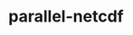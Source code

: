 ---
title: "parallel-netcdf"
layout: cache
categories: [package, develop-2024-06-09]
meta: {"versions": ["1.12.3"], "compilers": ["gcc@=11.1.0", "gcc@=11.4.0", "gcc@=12.3.0", "gcc@=7.3.1", "gcc@=9.4.0", "intel@=2021.10.0", "oneapi@=2024.0.0"], "oss": ["amzn2", "ubuntu20.04", "ubuntu22.04"], "platforms": ["linux"], "targets": ["aarch64", "neoverse_n1", "neoverse_v1", "neoverse_v2", "ppc64le", "x86_64_v3", "x86_64_v4"], "stacks": ["aws-isc", "aws-isc-aarch64", "aws-pcluster-neoverse_v1", "aws-pcluster-x86_64_v4", "data-vis-sdk", "e4s", "e4s-neoverse-v2", "e4s-neoverse_v1", "e4s-oneapi", "e4s-power", "root"], "num_specs": 14, "num_specs_by_stack": {"e4s-power": 1, "root": 14, "e4s-neoverse-v2": 1, "data-vis-sdk": 1, "e4s": 2, "aws-isc": 1, "e4s-neoverse_v1": 1, "aws-pcluster-x86_64_v4": 2, "aws-pcluster-neoverse_v1": 2, "aws-isc-aarch64": 2, "e4s-oneapi": 1}}
spec_details: [{"hash": "karbyjyzpb73acipyjcnui2z72b5nhee", "compiler": "gcc@=9.4.0", "versions": ["1.12.3"], "os": "ubuntu20.04", "platform": "linux", "target": "ppc64le", "variants": ["build_system=autotools", "~burstbuffer", "+cxx", "+fortran", "+pic", "+shared"], "stacks": ["e4s-power", "root"], "size": "-", "tarball": "https://binaries.spack.io/develop-2024-06-09/build_cache/linux-ubuntu20.04-ppc64le/gcc-9.4.0/parallel-netcdf-1.12.3/linux-ubuntu20.04-ppc64le-gcc-9.4.0-parallel-netcdf-1.12.3-karbyjyzpb73acipyjcnui2z72b5nhee.spack"}, {"hash": "sdl3ifu7sxfyzmodup25hvqkenpe6qdk", "compiler": "gcc@=11.4.0", "versions": ["1.12.3"], "os": "ubuntu22.04", "platform": "linux", "target": "neoverse_v2", "variants": ["build_system=autotools", "~burstbuffer", "+cxx", "+fortran", "+pic", "+shared"], "stacks": ["root", "e4s-neoverse-v2"], "size": "-", "tarball": "https://binaries.spack.io/develop-2024-06-09/build_cache/linux-ubuntu22.04-neoverse_v2/gcc-11.4.0/parallel-netcdf-1.12.3/linux-ubuntu22.04-neoverse_v2-gcc-11.4.0-parallel-netcdf-1.12.3-sdl3ifu7sxfyzmodup25hvqkenpe6qdk.spack"}, {"hash": "misimaco4gmjpvhgcelddnaze6eqpfqn", "compiler": "gcc@=11.1.0", "versions": ["1.12.3"], "os": "ubuntu20.04", "platform": "linux", "target": "x86_64_v3", "variants": ["build_system=autotools", "~burstbuffer", "+cxx", "+fortran", "+pic", "+shared"], "stacks": ["data-vis-sdk", "root"], "size": "-", "tarball": "https://binaries.spack.io/develop-2024-06-09/build_cache/linux-ubuntu20.04-x86_64_v3/gcc-11.1.0/parallel-netcdf-1.12.3/linux-ubuntu20.04-x86_64_v3-gcc-11.1.0-parallel-netcdf-1.12.3-misimaco4gmjpvhgcelddnaze6eqpfqn.spack"}, {"hash": "do5ibke2y4i4q3c5al5c4o3avkv7ueqa", "compiler": "gcc@=11.4.0", "versions": ["1.12.3"], "os": "ubuntu22.04", "platform": "linux", "target": "x86_64_v3", "variants": ["build_system=autotools", "~burstbuffer", "+cxx", "+fortran", "+pic", "+shared"], "stacks": ["root", "e4s"], "size": "-", "tarball": "https://binaries.spack.io/develop-2024-06-09/build_cache/linux-ubuntu22.04-x86_64_v3/gcc-11.4.0/parallel-netcdf-1.12.3/linux-ubuntu22.04-x86_64_v3-gcc-11.4.0-parallel-netcdf-1.12.3-do5ibke2y4i4q3c5al5c4o3avkv7ueqa.spack"}, {"hash": "rhd3eda2whpvq476ug275bpxgqsokulu", "compiler": "gcc@=7.3.1", "versions": ["1.12.3"], "os": "amzn2", "platform": "linux", "target": "x86_64_v3", "variants": ["build_system=autotools", "~burstbuffer", "+cxx", "+fortran", "+pic", "+shared"], "stacks": ["root", "aws-isc"], "size": "-", "tarball": "https://binaries.spack.io/develop-2024-06-09/build_cache/linux-amzn2-x86_64_v3/gcc-7.3.1/parallel-netcdf-1.12.3/linux-amzn2-x86_64_v3-gcc-7.3.1-parallel-netcdf-1.12.3-rhd3eda2whpvq476ug275bpxgqsokulu.spack"}, {"hash": "4ocvegakxv2xuu7q2xlvptklut6ltgce", "compiler": "gcc@=11.4.0", "versions": ["1.12.3"], "os": "ubuntu22.04", "platform": "linux", "target": "neoverse_v1", "variants": ["build_system=autotools", "~burstbuffer", "+cxx", "+fortran", "+pic", "+shared"], "stacks": ["e4s-neoverse_v1", "root"], "size": "-", "tarball": "https://binaries.spack.io/develop-2024-06-09/build_cache/linux-ubuntu22.04-neoverse_v1/gcc-11.4.0/parallel-netcdf-1.12.3/linux-ubuntu22.04-neoverse_v1-gcc-11.4.0-parallel-netcdf-1.12.3-4ocvegakxv2xuu7q2xlvptklut6ltgce.spack"}, {"hash": "frwcyxxyfjpogze65vlim3k5xc4tpu7b", "compiler": "intel@=2021.10.0", "versions": ["1.12.3"], "os": "amzn2", "platform": "linux", "target": "x86_64_v4", "variants": ["build_system=autotools", "~burstbuffer", "+cxx", "+fortran", "+pic", "+shared"], "stacks": ["aws-pcluster-x86_64_v4", "root"], "size": "-", "tarball": "https://binaries.spack.io/develop-2024-06-09/build_cache/linux-amzn2-x86_64_v4/intel-2021.10.0/parallel-netcdf-1.12.3/linux-amzn2-x86_64_v4-intel-2021.10.0-parallel-netcdf-1.12.3-frwcyxxyfjpogze65vlim3k5xc4tpu7b.spack"}, {"hash": "wduq5pa4gt6awy3crr2zv3mgxtx4srw2", "compiler": "gcc@=12.3.0", "versions": ["1.12.3"], "os": "amzn2", "platform": "linux", "target": "neoverse_v1", "variants": ["build_system=autotools", "~burstbuffer", "+cxx", "+fortran", "+pic", "+shared"], "stacks": ["aws-pcluster-neoverse_v1", "root"], "size": "-", "tarball": "https://binaries.spack.io/develop-2024-06-09/build_cache/linux-amzn2-neoverse_v1/gcc-12.3.0/parallel-netcdf-1.12.3/linux-amzn2-neoverse_v1-gcc-12.3.0-parallel-netcdf-1.12.3-wduq5pa4gt6awy3crr2zv3mgxtx4srw2.spack"}, {"hash": "czbwjsrmfqydjyaxe5z7dgfe3vbwc7ek", "compiler": "gcc@=7.3.1", "versions": ["1.12.3"], "os": "amzn2", "platform": "linux", "target": "neoverse_n1", "variants": ["build_system=autotools", "~burstbuffer", "+cxx", "+fortran", "+pic", "+shared"], "stacks": ["aws-isc-aarch64", "root"], "size": "-", "tarball": "https://binaries.spack.io/develop-2024-06-09/build_cache/linux-amzn2-neoverse_n1/gcc-7.3.1/parallel-netcdf-1.12.3/linux-amzn2-neoverse_n1-gcc-7.3.1-parallel-netcdf-1.12.3-czbwjsrmfqydjyaxe5z7dgfe3vbwc7ek.spack"}, {"hash": "gufbpwda3xq2l53gxy5a4ddx37q2d43k", "compiler": "oneapi@=2024.0.0", "versions": ["1.12.3"], "os": "ubuntu22.04", "platform": "linux", "target": "x86_64_v3", "variants": ["build_system=autotools", "~burstbuffer", "+cxx", "+fortran", "+pic", "+shared"], "stacks": ["e4s-oneapi", "root"], "size": "-", "tarball": "https://binaries.spack.io/develop-2024-06-09/build_cache/linux-ubuntu22.04-x86_64_v3/oneapi-2024.0.0/parallel-netcdf-1.12.3/linux-ubuntu22.04-x86_64_v3-oneapi-2024.0.0-parallel-netcdf-1.12.3-gufbpwda3xq2l53gxy5a4ddx37q2d43k.spack"}, {"hash": "lzoddnf5czsoufa5rtu3k6cjfx75lfi7", "compiler": "intel@=2021.10.0", "versions": ["1.12.3"], "os": "amzn2", "platform": "linux", "target": "x86_64_v3", "variants": ["build_system=autotools", "~burstbuffer", "+cxx", "+fortran", "+pic", "+shared"], "stacks": ["aws-pcluster-x86_64_v4", "root"], "size": "-", "tarball": "https://binaries.spack.io/develop-2024-06-09/build_cache/linux-amzn2-x86_64_v3/intel-2021.10.0/parallel-netcdf-1.12.3/linux-amzn2-x86_64_v3-intel-2021.10.0-parallel-netcdf-1.12.3-lzoddnf5czsoufa5rtu3k6cjfx75lfi7.spack"}, {"hash": "3ahacgh3qogid7zmhnohp5aqgfljhjtx", "compiler": "gcc@=12.3.0", "versions": ["1.12.3"], "os": "amzn2", "platform": "linux", "target": "neoverse_n1", "variants": ["build_system=autotools", "~burstbuffer", "+cxx", "+fortran", "+pic", "+shared"], "stacks": ["aws-pcluster-neoverse_v1", "root"], "size": "-", "tarball": "https://binaries.spack.io/develop-2024-06-09/build_cache/linux-amzn2-neoverse_n1/gcc-12.3.0/parallel-netcdf-1.12.3/linux-amzn2-neoverse_n1-gcc-12.3.0-parallel-netcdf-1.12.3-3ahacgh3qogid7zmhnohp5aqgfljhjtx.spack"}, {"hash": "qay7ull43t23sxgkeak3ezumm7d457qt", "compiler": "gcc@=7.3.1", "versions": ["1.12.3"], "os": "amzn2", "platform": "linux", "target": "aarch64", "variants": ["build_system=autotools", "~burstbuffer", "+cxx", "+fortran", "+pic", "+shared"], "stacks": ["aws-isc-aarch64", "root"], "size": "-", "tarball": "https://binaries.spack.io/develop-2024-06-09/build_cache/linux-amzn2-aarch64/gcc-7.3.1/parallel-netcdf-1.12.3/linux-amzn2-aarch64-gcc-7.3.1-parallel-netcdf-1.12.3-qay7ull43t23sxgkeak3ezumm7d457qt.spack"}, {"hash": "bv42uch3mveo5kipwtnvuw6cjkdyv53l", "compiler": "gcc@=11.4.0", "versions": ["1.12.3"], "os": "ubuntu22.04", "platform": "linux", "target": "x86_64_v3", "variants": ["build_system=autotools", "~burstbuffer", "+cxx", "+fortran", "+pic", "+shared"], "stacks": ["root", "e4s"], "size": "-", "tarball": "https://binaries.spack.io/develop-2024-06-09/build_cache/linux-ubuntu22.04-x86_64_v3/gcc-11.4.0/parallel-netcdf-1.12.3/linux-ubuntu22.04-x86_64_v3-gcc-11.4.0-parallel-netcdf-1.12.3-bv42uch3mveo5kipwtnvuw6cjkdyv53l.spack"}]
---